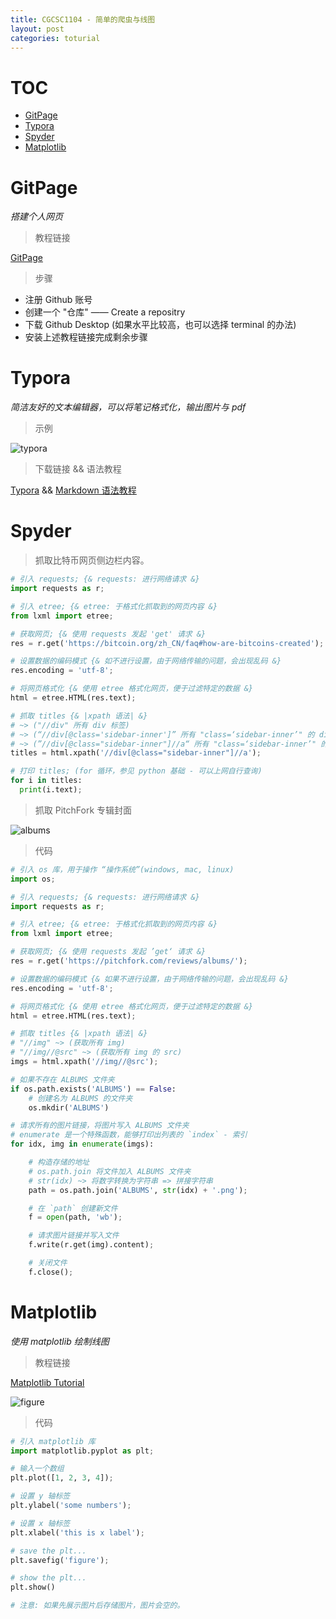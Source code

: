```yaml
---
title: CGCSC1104 - 简单的爬虫与线图
layout: post
categories: toturial
---
```


# TOC

+ [GitPage](#gitpage)
+ [Typora](#typora)
+ [Spyder](#spyder)
+ [Matplotlib](#matplotlib)

# GitPage
_搭建个人网页_

> 教程链接

[GitPage][1]

>步骤

+ 注册 Github 账号
+ 创建一个 "仓库" —— Create a repositry
+ 下载 Github Desktop (如果水平比较高，也可以选择 terminal 的办法)
+ 安装上述教程链接完成剩余步骤

<div style="page-break-after: always;"></div> 

# Typora
_简洁友好的文本编辑器，可以将笔记格式化，输出图片与 pdf_

> 示例

![typora](/assets/image/typora.png)

> 下载链接 && 语法教程

[Typora][2] && [Markdown 语法教程][3]

<div style="page-break-after: always;"></div> 

# Spyder


> 抓取比特币网页侧边栏内容。

```python
# 引入 requests; {& requests: 进行网络请求 &}
import requests as r; 

# 引入 etree; {& etree: 于格式化抓取到的网页内容 &}
from lxml import etree;

# 获取网页; {& 使用 requests 发起 'get' 请求 &}
res = r.get('https://bitcoin.org/zh_CN/faq#how-are-bitcoins-created');

# 设置数据的编码模式 {& 如不进行设置，由于网络传输的问题，会出现乱码 &}
res.encoding = 'utf-8';

# 将网页格式化 {& 使用 etree 格式化网页，便于过滤特定的数据 &}
html = etree.HTML(res.text);

# 抓取 titles {& |xpath 语法| &}
# ~> ("//div" 所有 div 标签) 
# ~> (“//div[@class='sidebar-inner']” 所有 "class=‘sidebar-inner’" 的 div)
# ~> (”//div[@class="sidebar-inner"]//a“ 所有 "class=‘sidebar-inner’" 的 div 下的 a 标签)
titles = html.xpath('//div[@class="sidebar-inner"]//a');

# 打印 titles; (for 循环，参见 python 基础 - 可以上网自行查询)
for i in titles: 
  print(i.text);
```

<div style="page-break-after: always;"></div> 

> 抓取 PitchFork 专辑封面

![albums](/assets/image/albums.png)
<div style="page-break-after: always;"></div> 

> 代码

```python
# 引入 os 库，用于操作 “操作系统”(windows, mac, linux) 
import os;

# 引入 requests; {& requests: 进行网络请求 &}
import requests as r;

# 引入 etree; {& etree: 于格式化抓取到的网页内容 &}
from lxml import etree;

# 获取网页; {& 使用 requests 发起 ’get‘ 请求 &}
res = r.get('https://pitchfork.com/reviews/albums/');

# 设置数据的编码模式 {& 如果不进行设置，由于网络传输的问题，会出现乱码 &} 
res.encoding = 'utf-8';

# 将网页格式化 {& 使用 etree 格式化网页，便于过滤特定的数据 &} 
html = etree.HTML(res.text);

# 抓取 titles {& |xpath 语法| &}
# "//img" ~> (获取所有 img)
# "//img//@src" ~> (获取所有 img 的 src)
imgs = html.xpath('//img//@src');

# 如果不存在 ALBUMS 文件夹
if os.path.exists('ALBUMS') == False:
    # 创建名为 ALBUMS 的文件夹
    os.mkdir('ALBUMS')

# 请求所有的图片链接，将图片写入 ALBUMS 文件夹
# enumerate 是一个特殊函数，能够打印出列表的 `index` - 索引
for idx, img in enumerate(imgs):

    # 构造存储的地址
    # os.path.join 将文件加入 ALBUMS 文件夹
    # str(idx) ~> 将数字转换为字符串 => 拼接字符串
    path = os.path.join('ALBUMS', str(idx) + '.png');

    # 在 `path` 创建新文件
    f = open(path, 'wb');

    # 请求图片链接并写入文件
    f.write(r.get(img).content);

    # 关闭文件
    f.close();
```

# Matplotlib
_使用 matplotlib 绘制线图_

> 教程链接

[Matplotlib Tutorial][4]

![figure](/assets/image/figure.png)

> 代码

```python
# 引入 matplotlib 库
import matplotlib.pyplot as plt;

# 输入一个数组
plt.plot([1, 2, 3, 4]);

# 设置 y 轴标签
plt.ylabel('some numbers');

# 设置 x 轴标签
plt.xlabel('this is x label');

# save the plt...
plt.savefig('figure');

# show the plt...
plt.show()

# 注意: 如果先展示图片后存储图片，图片会空的。
```
<div class="end"/>

[1]: https://pages.github.com
[2]: https://typora.io
[3]: https://commonmark.org/help/
[4]: https://matplotlib.org/tutorials/introductory/pyplot.html#sphx-glr-tutorials-introductory-pyplot-py
